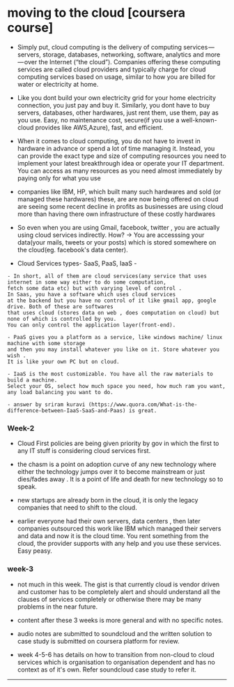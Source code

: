 # moving to the cloud [coursera course]

- Simply put, cloud computing is the delivery of computing services — servers, storage, databases, networking, software, analytics and more — over the Internet (“the cloud”). Companies offering these computing services are called cloud providers and typically charge for cloud computing services based on usage, similar to how you are billed for water or electricity at home.

- Like you dont build your own electricity grid for your home electricity connection, you just pay and buy it. Similarly,
you dont have to buy servers, databases, other hardwares, just rent them, use them, pay as you use. Easy, no maintenance cost, secure(if you use a well-known- cloud provides like AWS,Azure), fast, and efficient.

- When it comes to cloud computing, you do not have to invest in hardware in advance or spend a lot of time managing it. Instead, you can provide the exact type and size of computing resources you need to implement your latest breakthrough idea or operate your IT department. You can access as many resources as you need almost immediately by paying only for what you use

- companies like IBM, HP, which built many such hardwares and sold (or managed these hardwares) these, are are now being offered on cloud are seeing some recent decline in profits as businesses are using cloud more than having there own infrastructure of these costly hardwares

- So even when you are using Gmail, facebook, twitter , you are actually using cloud services indirectly. How? -> You are accesssing your data(your mails, tweets or your posts) which is stored somewhere on the cloud(eg. facebook's data center).

- Cloud Services types- SaaS, PaaS, IaaS - 
```
- In short, all of them are cloud services(any service that uses
internet in some way either to do some computation,
fetch some data etc) but with varying level of control . 
In Saas, you have a software which uses cloud services 
at the backend but you have no control of it like gmail app, google drive. Both of these are softwares 
that uses cloud (stores data on web , does computation on cloud) but none of which is controlled by you. 
You can only control the application layer(front-end).

- PaaS gives you a platform as a service, like windows machine/ linux machine with some storage 
and then you may install whatever you like on it. Store whatever you wish .
It is like your own PC but on cloud.

- IaaS is the most customizable. You have all the raw materials to build a machine. 
Select your OS, select how much space you need, how much ram you want, any load balancing you want to do.

- answer by sriram kuravi (https://www.quora.com/What-is-the-difference-between-IaaS-SaaS-and-Paas) is great.
```

### Week-2

- Cloud First policies are being given priority by gov in which the first to any IT stuff is considering cloud services first.

- the chasm is a point on adoption curve of any new technology where either the technology jumps over it to become mainstream or just dies/fades away . It is a point of life and death for new technology so to speak.

- new startups are already born in the cloud, it is only the legacy companies that need to shift to the cloud.

- earlier everyone had their own servers, data centers , then later companies outsourced this work like IBM which managed their servers and data and now it is the cloud time. You rent something from the cloud, the provider supports with any help and you use these services. Easy peasy.

### week-3

- not much in this week. The gist is that currently cloud is vendor driven and customer has to be completely alert and should understand all the clauses of services completely or otherwise there may be many problems in the near future.

- content after these 3 weeks is more general and with no specific notes.

- audio notes are submitted to soundcloud and the written solution to case study is submitted on coursera platform for review.

- week 4-5-6 has details on how to transition from non-cloud to cloud services which is organisation to organisation dependent and has no context as of it's own. Refer soundcloud case study to refer it. 



---

